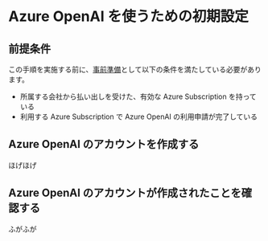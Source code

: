 # Azure OpenAI を使うための初期設定

## 前提条件
この手順を実施する前に、[事前準備](step0.md)として以下の条件を満たしている必要があります。
- 所属する会社から払い出しを受けた、有効な Azure Subscription を持っている
- 利用する Azure Subscription で Azure OpenAI の利用申請が完了している

## Azure OpenAI のアカウントを作成する
ほげほげ

## Azure OpenAI のアカウントが作成されたことを確認する
ふがふが